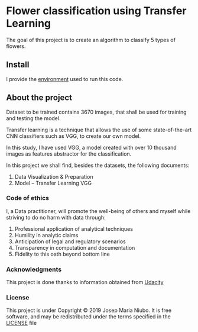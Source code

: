 # Flower classification using Transfer Learning
The goal of this project is to create an algorithm to classify 5 types of flowers. 

## Install
I provide the [environment](https://github.com/titoniubo/computervision_flower_classification_vgg/blob/master/cnn_environment.yml) used to run this code.

## About the project
Dataset to be trained contains 3670 images, that shall be used for training and testing the model.

Transfer learning is a technique that allows the use of some state-of-the-art CNN classifiers such as VGG, to create our own model.

In this study, I have used VGG, a model created with over 10 thousand images as features abstractor for the classification. 

In this project we shall find, besides the datasets, the following documents:

1. Data Visualization & Preparation
2. Model – Transfer Learning VGG


### Code of ethics
I, a Data practitioner, will promote the well-being of others and myself while striving to do no harm with data through:
1. Professional application of analytical techniques
2. Humility in analytic claims
3. Anticipation of legal and regulatory scenarios
4. Transparency in computation and documentation
5. Fidelity to this oath beyond bottom line


### Acknowledgments
This project is done thanks to information obtained from [Udacity](https://eu.udacity.com/course/deep-learning-nanodegree--nd101)

### License
This project is under Copyright © 2019 Josep Maria Niubo. It is free software, and may be redistributed under the terms specified in the [LICENSE](https://github.com/titoniubo/computervision_flower_classification_vgg/blob/master/License.txt) file


